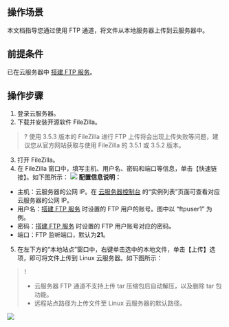 ## 操作场景

本文档指导您通过使用 FTP 通道，将文件从本地服务器上传到云服务器中。

## 前提条件

已在云服务器中 [搭建 FTP 服务](https://cloud.tencent.com/document/product/213/10912)。

## 操作步骤

1. 登录云服务器。
2. 下载并安装开源软件 FileZilla。
>? 使用 3.5.3 版本的 FileZilla 进行 FTP 上传将会出现上传失败等问题，建议您从官方网站获取与使用 FileZilla 的 3.5.1 或 3.5.2 版本。
>
3. 打开 FileZilla。
4. 在 FileZilla 窗口中，填写主机、用户名、密码和端口等信息，单击【快速链接】。如下图所示：
![](https://mc.qcloudimg.com/static/img/dc603f912adf94a33749155c69ddddd2/24.png)
**配置信息说明：**
 - 主机：云服务器的公网 IP。在 [云服务器控制台](https://console.cloud.tencent.com/cvm) 的“实例列表”页面可查看对应云服务器的公网 IP。
 - 用户名：[搭建 FTP 服务](https://cloud.tencent.com/document/product/213/10912) 时设置的 FTP 用户的账号。图中以 “ftpuser1” 为例。
 - 密码：[搭建 FTP 服务](https://cloud.tencent.com/document/product/213/10912) 时设置的 FTP 用户账号对应的密码。
 - 端口：FTP 监听端口，默认为**21**。
5. 在左下方的“本地站点”窗口中，右键单击选中的本地文件，单击【上传】选项，即可将文件上传到 Linux 云服务器。如下图所示：
>! 
>- 云服务器 FTP 通道不支持上传 tar 压缩包后自动解压，以及删除 tar 包功能。
>- 远程站点路径为上传文件至 Linux 云服务器的默认路径。
>
![](https://main.qcloudimg.com/raw/12548024e1a1be95ae3cf3a1cb2b0d5f.jpg)


